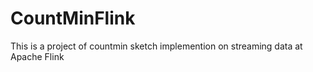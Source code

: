 # CountMinFlink
This is a project of countmin sketch implemention on streaming data at Apache Flink
